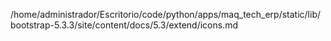 /home/administrador/Escritorio/code/python/apps/maq_tech_erp/static/lib/bootstrap-5.3.3/site/content/docs/5.3/extend/icons.md